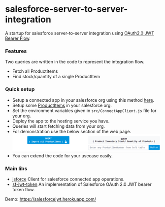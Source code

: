 # salesforce-server-to-server-integration

A startup for salesforce server-to-server integration using [OAuth2.0 JWT Bearer Flow](https://help.salesforce.com/articleView?id=sf.remoteaccess_oauth_jwt_flow.htm&type=5).

### Features

Two queries are written in the code to represent the integration flow.

- Fetch all ProductItems
- Find stock/quantity of a single ProductItem

### Quick setup

- Setup a connected app in your salesforce org using this method [here](https://www.drupal.org/docs/8/modules/salesforce-suite/create-a-oauth-jwt-bearer-token-flow-connected-app-4x).
- Setup some [ProductItems](https://developer.salesforce.com/docs/atlas.en-us.api.meta/api/sforce_api_objects_productitem.htm) in your salesforce org.
- Set the environment variables given in `src/ConnectAppClient.js` file for your org.
- Deploy the app to the hosting service you have.
- Queries will start fetching data from your org.
- For demonstration use the below section of the web page.
  ![demonstration](/client/src/images/bottom.png)
- You can extend the code for your usecase easily.

### Main libs

- [jsforce](https://jsforce.github.io/)
  Client for salesforce connected app operations.
- [sf-jwt-token](https://www.npmjs.com/package/sf-jwt-token)
  An implementation of Salesforce OAuth 2.0 JWT bearer token flow.

Demo: https://salesforcejwt.herokuapp.com/
